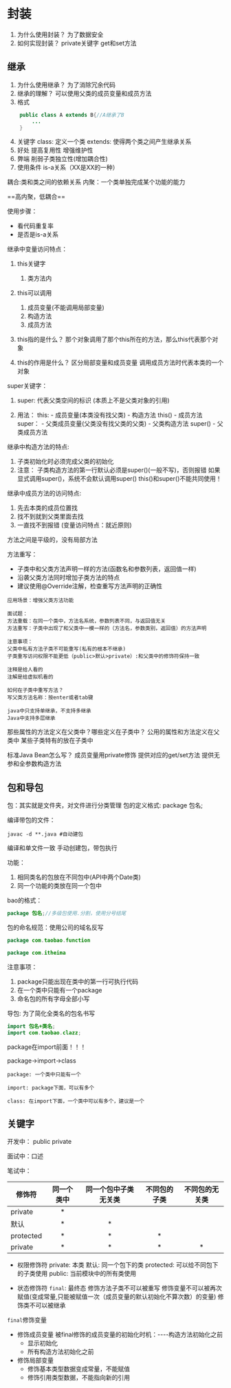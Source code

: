# 封装
1. 为什么使用封装？
   为了数据安全
2. 如何实现封装？
   private关键字
   get和set方法
## 继承 
1. 为什么使用继承？
   为了消除冗余代码
2. 继承的理解？
   可以使用父类的成员变量和成员方法
3. 格式
```java
    public class A extends B{//A继承了B
        ...
    }
```
4. 关键字
   class: 定义一个类
   extends: 使得两个类之间产生继承关系
5. 好处
   提高复用性
   增强维护性
6. 弊端
   削弱子类独立性(增加耦合性)
7. 使用条件
   is-a关系（XX是XX的一种）

耦合:类和类之间的依赖关系
内聚：一个类单独完成某个功能的能力

==高内聚，低耦合==

使用步骤：

- 看代码重复率
- 是否是is-a关系

继承中变量访问特点：

1. this关键字
   1. 类方法内

2. this可以调用
   1. 成员变量(不能调用局部变量)
   2. 构造方法
   3. 成员方法

3. this指的是什么？
   那个对象调用了那个this所在的方法，那么this代表那个对象

4. this的作用是什么？
   区分局部变量和成员变量
   调用成员方法时代表本类的一个对象

super关键字：

1. super: 代表父类空间的标识 (本质上不是父类对象的引用)

2. 用法：
   this:
        - 成员变量(本类没有找父类)
        - 构造方法
            this()
        - 成员方法
    super：
        - 父类成员变量(父类没有找父类的父类)
        - 父类构造方法
            super()
        - 父类成员方法

继承中构造方法的特点:
  1. 子类初始化时必须完成父类的初始化
  2. 注意：
        子类构造方法的第一行默认必须是super()(一般不写)，否则报错
        如果显式调用super()，系统不会默认调用super()
        this()和super()不能共同使用！

继承中成员方法的访问特点:
1. 先去本类的成员位置找
2. 找不到就到父类里面去找
3. 一直找不到报错
(变量访问特点：就近原则)

方法之间是平级的，没有局部方法

方法重写：
   - 子类中和父类方法声明一样的方法(函数名和参数列表，返回值一样)
   - 沿袭父类方法同时增加子类方法的特点
   - 建议使用@Override注解，检查重写方法声明的正确性

    应用场景：增强父类方法功能
    
    面试题：
    方法重载：在同一个类中，方法名系统，参数列表不同，与返回值无关
    方法重写：子类中出现了和父类中一模一样的（方法名，参数类别，返回值）的方法声明
    
    注意事项：
    父类中私有方法子类不可能重写(私有的根本不继承)
    子类重写访问权限不能更低（public>默认>private）:和父类中的修饰符保持一致
    
    注释是给人看的
    注解是给虚拟机看的
    
    如何在子类中重写方法？
    写父类方法名称：按enter或者tab键
    
    java中只支持单继承，不支持多继承
    Java中支持多层继承

那些属性的方法定义在父类中？哪些定义在子类中？
    公用的属性和方法定义在父类中
    某些子类特有的放在子类中

标准Java Bean怎么写？
    成员变量用private修饰
    提供对应的get/set方法
    提供无参和全参数构造方法

## 包和导包
包：其实就是文件夹，对文件进行分类管理
包的定义格式:
package 包名;

编译带包的文件：
```shell
javac -d **.java #自动建包
```
编译和单文件一致
手动创建包，带包执行

功能：
1. 相同类名的包放在不同包中(API中两个Date类)
2. 同一个功能的类放在同一个包中

bao的格式：
```java
package 包名;//多级包使用.分割，使用分号结尾
```

包的命名规范：使用公司的域名反写

```java
package com.taobao.function
```

```java
package com.itheima
```

注意事项：
1. package只能出现在类中的第一行可执行代码
2. 在一个类中只能有一个package
3. 命名包的所有字母全部小写

导包:
为了简化全类名的包名书写
```java
import 包名+类名;
import com.taobao.clazz;
```

package在import前面！！！

package->import->class

    package: 一个类中只能有一个
    
    import: package下面，可以有多个
    
    class: 在import下面，一个类中可以有多个，建议是一个



## 关键字

开发中：
public
private

面试中：口述

笔试中：

| 修饰符    | 同一个类中 | 同一个包中子类无关类 | 不同包的子类 | 不同包的无关类 |
| --------- | :--------: | :------------------: | :----------: | :------------: |
| private   |     *      |                      |              |                |
| 默认      |     *      |          *           |              |                |
| protected |     *      |          *           |      *       |                |
| private   |     *      |          *           |      *       |       *        |



- 权限修饰符
private: 本类
默认: 同一个包下的类
protected: 可以给不同包下的子类使用
public: 当前模块中的所有类使用


- 状态修饰符
`final`: 最终态
修饰方法子类不可以被重写
修饰变量不可以被再次赋值(变成常量,只能被赋值一次（成员变量的默认初始化不算次数）的变量)
修饰类不可以被继承

`final`修饰变量
- 修饰成员变量
  被final修饰的成员变量的初始化时机：----构造方法初始化之前
    * 显示初始化
    * 所有构造方法初始化之前
- 修饰局部变量
    * 修饰基本类型数据变成常量，不能赋值
    * 修饰引用类型数据，不能指向新的引用



